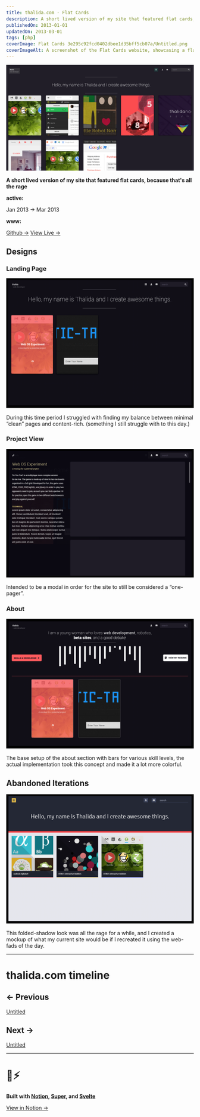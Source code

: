 ```yaml
---
title: thalida.com - Flat Cards
description: A short lived version of my site that featured flat cards, because that's all the rage
publishedOn: 2013-01-01
updatedOn: 2013-03-01
tags: [php]
coverImage: Flat Cards 3e295c92fcd0402dbee1d35bff5cb07a/Untitled.png
coverImageAlt: A screenshot of the Flat Cards website, showcasing a flat card design with a clean, minimal aesthetic.
---
```


![Untitled](Flat%20Cards%203e295c92fcd0402dbee1d35bff5cb07a/Untitled.png)

**A short lived version of my site that featured flat cards, because that's all the rage**

**active:**

Jan 2013 → Mar 2013

**www:**

[Github →](https://github.com/thalida/thalida.com/tree/v-2013-1)   [View Live →](https://2013-1.v.thalida.com)

## Designs

### Landing Page

![Untitled](Flat%20Cards%203e295c92fcd0402dbee1d35bff5cb07a/Untitled%201.png)

During this time period I struggled with finding my balance between minimal “clean” pages and content-rich. (something I still struggle with to this day.)

### Project View

![Untitled](Flat%20Cards%203e295c92fcd0402dbee1d35bff5cb07a/Untitled%202.png)

Intended to be a modal in order for the site to still be considered a “one-pager”.

### About

![Untitled](Flat%20Cards%203e295c92fcd0402dbee1d35bff5cb07a/Untitled%203.png)

The base setup of the about section with bars for various skill levels, the actual implementation took this concept and made it a lot more colorful.

## Abandoned Iterations

![Untitled](Flat%20Cards%203e295c92fcd0402dbee1d35bff5cb07a/Untitled%204.png)

This folded-shadow look was all the rage for a while, and I created a mockup of what my current site would be if I recreated it using the web-fads of the day.

---

# thalida.com timeline

## ← Previous

[Untitled](Flat%20Cards%203e295c92fcd0402dbee1d35bff5cb07a/Untitled%20aef1cc83dfc54278b8a637e5ba3e9717.csv)

## Next →

[Untitled](Flat%20Cards%203e295c92fcd0402dbee1d35bff5cb07a/Untitled%2015cb81bae7b34ca8ba77075a515b4057.csv)

---

# 🦄⚡

**Built with [Notion](https://www.notion.so/product), [Super](https://super.so/), and [Svelte](https://svelte.dev/)**

[View in Notion →](https://tunl.link/zOadMW)
